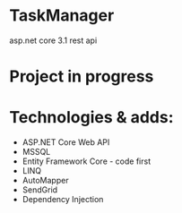 # TaskManager
asp.net core 3.1 rest api

# Project in progress


# Technologies & adds:

- ASP.NET Core Web API
- MSSQL
- Entity Framework Core - code first
- LINQ
- AutoMapper
- SendGrid
- Dependency Injection
